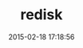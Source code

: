 ---
layout: post
title:  "redisk"
repo:   "quirkey/redis_log"
date:   2015-02-18 17:18:56
gemurl: http://github.com/quirkey/redis_log
---